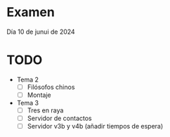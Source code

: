 # Examen
Día 10 de junui de 2024


# TODO
- Tema 2
    - [ ]  Filósofos chinos
    - [ ]  Montaje
- Tema 3
    - [ ]  Tres en raya
    - [ ]  Servidor de contactos
    - [ ]  Servidor v3b y v4b (añadir tiempos de espera)
